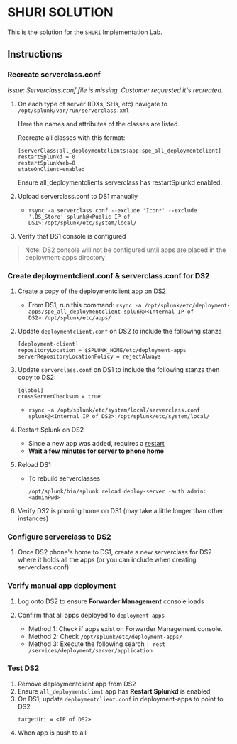 # SHURI SOLUTION

This is the solution for the `SHURI` Implementation Lab.

## Instructions

 ### Recreate serverclass.conf
 _Issue: Serverclass.conf file is missing. Customer requested it's recreated._
 1. On each type of server (IDXs, SHs, etc) navigate to `/opt/splunk/var/run/serverclass.xml`
    
    Here the names and attributes of the classes are listed.

    Recreate all classes with this format:
    ```
    [serverClass:all_deploymentclients:app:spe_all_deploymentclient]
    restartSplunkd = 0
    restartSplunkWeb=0
    stateOnClient=enabled
    ```

    Ensure all_deploymentclients serverclass has restartSplunkd enabled.

1. Upload serverclass.conf to DS1 manually
    - `rsync -a serverclass.conf --exclude 'Icon*' --exclude '.DS_Store' splunk@<Public IP of DS1>:/opt/splunk/etc/system/local/`

1. Verify that DS1 console is configured

>Note: DS2 console will not be configured until apps are placed in the deployment-apps directory

### Create deploymentclient.conf & serverclass.conf for DS2
1. Create a copy of the deploymentclient app on DS2
    - From DS1, run this command:
    `rsync -a /opt/splunk/etc/deployment-apps/spe_all_deploymentclient splunk@<Internal IP of DS2>:/opt/splunk/etc/apps/`
1. Update `deploymentclient.conf` on DS2 to include the following stanza
    ```
    [deployment-client]
    repositoryLocation = $SPLUNK_HOME/etc/deployment-apps
    serverRepositoryLocationPolicy = rejectAlways
    ```
1. Update `serverclass.conf` on DS1 to include the following stanza then copy to DS2:
    ```
    [global]
    crossServerChecksum = true
    ```
    - `rsync -a /opt/splunk/etc/system/local/serverclass.conf splunk@<Internal IP of DS2>:/opt/splunk/etc/system/local/`
    
1. Restart Splunk on DS2
    - Since a new app was added, requires a [restart](https://docs.splunk.com/Documentation/Splunk/8.2.6/Updating/Configuredeploymentclients#View_clients_from_the_deployment_server) 
    - **Wait a few minutes for server to phone home**

1. Reload DS1
    - To rebuild serverclasses
        ```
        /opt/splunk/bin/splunk reload deploy-server -auth admin:<adminPwd>
        ```

1. Verify DS2 is phoning home on DS1 (may take a little longer than other instances)

### Configure serverclass to DS2
1. Once DS2 phone's home to DS1, create a new serverclass for DS2 where it holds all the apps (or you can include when creating serverclass.conf)

### Verify manual app deployment

1. Log onto DS2 to ensure **Forwarder Management** console loads

1. Confirm that all apps deployed to `deployment-apps`
    - Method 1: Check if apps exist on Forwarder Management console.
    - Method 2: Check `/opt/splunk/etc/deployment-apps/`
    - Method 3: Execute the following search `| rest /services/deployment/server/application`

### Test DS2
1. Remove deploymentclient app from DS2
1. Ensure `all_deploymentclient` app has **Restart Splunkd** is enabled
1. On DS1, update `deploymentclient.conf` in deployment-apps to point to DS2
    ```
    targetUri = <IP of DS2>
    ```
1. When app is push to all 